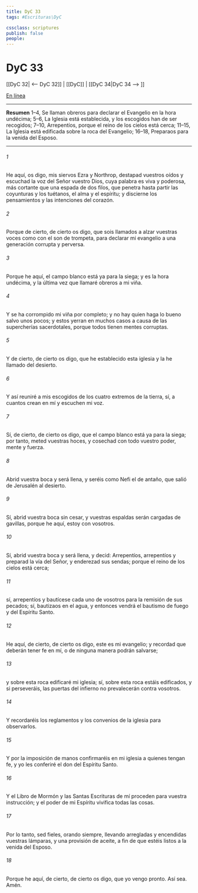 ```yaml
---
title: DyC 33
tags: #Escrituras\DyC

cssclass: scriptures
publish: false
people:
---
```


# DyC 33
[[DyC 32| <-- DyC 32]] | [[DyC]] | [[DyC 34|DyC 34 --> ]]

[En línea](https://churchofjesuschrist.org/study/scriptures/dc-testament/dc/33?lang=spa)

---
__Resumen__
1–4, Se llaman obreros para declarar el Evangelio en la hora undécima; 5–6, La Iglesia está establecida, y los escogidos han de ser recogidos; 7–10, Arrepentíos, porque el reino de los cielos está cerca; 11–15, La Iglesia está edificada sobre la roca del Evangelio; 16–18, Preparaos para la venida del Esposo.

---
###### 1 
He aquí, os digo, mis siervos Ezra y Northrop, destapad vuestros oídos y escuchad la voz del Señor vuestro Dios, cuya palabra es viva y poderosa, más cortante que una espada de dos filos, que penetra hasta partir las coyunturas y los tuétanos, el alma y el espíritu; y discierne los pensamientos y las intenciones del corazón.

###### 2 
Porque de cierto, de cierto os digo, que sois llamados a alzar vuestras voces como con el son de trompeta, para declarar mi evangelio a una generación corrupta y perversa.

###### 3 
Porque he aquí, el campo blanco está ya para la siega; y es la hora undécima, y la última vez que llamaré obreros a mi viña.

###### 4 
Y se ha corrompido mi viña por completo; y no hay quien haga lo bueno salvo unos pocos; y estos yerran en muchos casos a causa de las supercherías sacerdotales, porque todos tienen mentes corruptas.

###### 5 
Y de cierto, de cierto os digo, que he establecido esta iglesia y la he llamado del desierto.

###### 6 
Y así reuniré a mis escogidos de los cuatro extremos de la tierra, sí, a cuantos crean en mí y escuchen mi voz.

###### 7 
Sí, de cierto, de cierto os digo, que el campo blanco está ya para la siega; por tanto, meted vuestras hoces, y cosechad con todo vuestro poder, mente y fuerza.

###### 8 
Abrid vuestra boca y será llena, y seréis como Nefi el de antaño, que salió de Jerusalén al desierto.

###### 9 
Sí, abrid vuestra boca sin cesar, y vuestras espaldas serán cargadas de gavillas, porque he aquí, estoy con vosotros.

###### 10 
Sí, abrid vuestra boca y será llena, y decid: Arrepentíos, arrepentíos y preparad la vía del Señor, y enderezad sus sendas; porque el reino de los cielos está cerca;

###### 11 
sí, arrepentíos y bautícese cada uno de vosotros para la remisión de sus pecados; sí, bautizaos en el agua, y entonces vendrá el bautismo de fuego y del Espíritu Santo.

###### 12 
He aquí, de cierto, de cierto os digo, este es mi evangelio; y recordad que deberán tener fe en mí, o de ninguna manera podrán salvarse;

###### 13 
y sobre esta roca edificaré mi iglesia; sí, sobre esta roca estáis edificados, y si perseveráis, las puertas del infierno no prevalecerán contra vosotros.

###### 14 
Y recordaréis los reglamentos y los convenios de la iglesia para observarlos.

###### 15 
Y por la imposición de manos confirmaréis en mi iglesia a quienes tengan fe, y yo les conferiré el don del Espíritu Santo.

###### 16 
Y el Libro de Mormón y las Santas Escrituras de mí proceden para vuestra instrucción; y el poder de mi Espíritu vivifica todas las cosas.

###### 17 
Por lo tanto, sed fieles, orando siempre, llevando arregladas y encendidas vuestras lámparas, y una provisión de aceite, a fin de que estéis listos a la venida del Esposo.

###### 18 
Porque he aquí, de cierto, de cierto os digo, que yo vengo pronto. Así sea. Amén.

